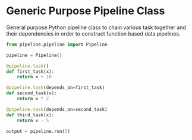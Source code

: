 # Generic Purpose Pipeline Class
General purpose Python pipeline class to chain various task together and their dependencies in order to construct function based data pipelines. 

```python
from pipeline.pipeline import Pipeline

pipeline = Pipeline()

@pipeline.task()
def first_task(x):
    return x + 10

@pipeline.task(depends_on=first_task)
def second_task(x):
    return x * 2

@pipeline.task(depends_on=second_task)
def third_task(x):
    return x - 5

output = pipeline.run(5)
```
